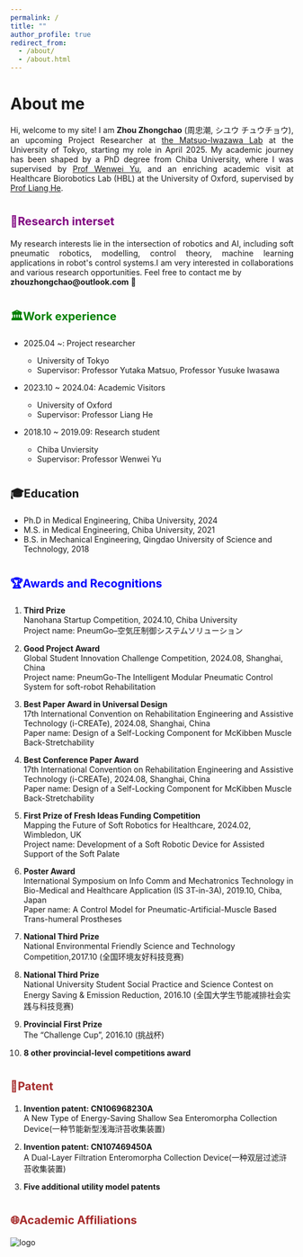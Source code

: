 ```yaml
---
permalink: /
title: ""
author_profile: true
redirect_from: 
  - /about/
  - /about.html
---
```


About me
======
<div style="text-align: justify;">
Hi, welcome to my site! I am <strong>Zhou Zhongchao</strong> (周忠潮, シユウ チュウチョウ), an upcoming Project Researcher at <a href="https://weblab.t.u-tokyo.ac.jp/">the Matsuo-Iwazawa Lab</a> at the University of Tokyo, starting my role in April 2025. My academic journey has been shaped by a PhD degree from Chiba University, where I was supervised by <a href="https://www.tms.chiba-u.jp/~yu/member_prof.html">Prof Wenwei Yu</a>, and an enriching academic visit at Healthcare Biorobotics Lab (HBL) at the University of Oxford, supervised by <a href="https://eng.ox.ac.uk/people/liang-he/">Prof Liang He</a>. </div>  


<span style="font-size:20px; color:purple;">🔬Research interset</span>
======
<div style="text-align: justify;">
My research interests lie in the intersection of robotics and AI, including soft pneumatic robotics, modelling, control theory, machine learning applications in robot's control systems.I am very interested in collaborations and various research opportunities.  Feel free to contact me by </div>  <strong>zhouzhongchao@outlook.com</strong> 📧 



<span style="font-size:20px; color:green;">🏛️Work experience</span>
======
* 2025.04 ~: Project researcher
  * University of Tokyo
  * Supervisor: Professor Yutaka Matsuo, Professor Yusuke Iwasawa

* 2023.10 ~ 2024.04: Academic Visitors
  * University of Oxford
  * Supervisor: Professor Liang He

* 2018.10 ~ 2019.09: Research student
  * Chiba Unviersity
  * Supervisor: Professor Wenwei Yu

<span style="font-size:20px; color:organ;">🎓Education</span>
======
* Ph.D in Medical Engineering, Chiba University, 2024
* M.S. in Medical Engineering, Chiba University, 2021
* B.S. in Mechanical Engineering, Qingdao University of Science and Technology, 2018

<span style="font-size:20px; color:blue;">🏆Awards and Recognitions</span>
======
1. **Third Prize**  
   Nanohana Startup Competition, 2024.10, Chiba University  
   Project name: PneumGo–空気圧制御システムソリューション

3. **Good Project Award**  
   Global Student Innovation Challenge Competition, 2024.08, Shanghai, China  
   Project name: PneumGo-The Intelligent Modular Pneumatic Control System for soft-robot Rehabilitation

5. **Best Paper Award in Universal Design**  
   17th International Convention on Rehabilitation Engineering and Assistive Technology (i-CREATe), 2024.08, Shanghai, China    
   Paper name: Design of a Self-Locking Component for McKibben Muscle Back-Stretchability

7. **Best Conference Paper Award**  
   17th International Convention on Rehabilitation Engineering and Assistive Technology (i-CREATe), 2024.08, Shanghai, China  
   Paper name: Design of a Self-Locking Component for McKibben Muscle Back-Stretchability

9. **First Prize of Fresh Ideas Funding Competition**  
   Mapping the Future of Soft Robotics for Healthcare, 2024.02, Wimbledon, UK  
   Project name: Development of a Soft Robotic Device for Assisted Support of the Soft Palate

11. **Poster Award**  
   International Symposium on Info Comm and Mechatronics Technology in Bio-Medical and Healthcare Application (IS 3T-in-3A), 2019.10, Chiba, Japan  
   Paper name: A Control Model for Pneumatic-Artificial-Muscle Based Trans-humeral Prostheses

13. **National Third Prize**  
   National Environmental Friendly Science and Technology Competition,2017.10 (全国环境友好科技竞赛)
   
14. **National Third Prize**  
   National University Student Social Practice and Science Contest on Energy Saving & Emission Reduction, 2016.10 (全国大学生节能减排社会实践与科技竞赛)

15. **Provincial First Prize**  
   The “Challenge Cup”, 2016.10 (挑战杯)

16. **8 other provincial-level competitions award**  


<span style="font-size:20px; color:brown;">📜Patent</span>
======

1. **Invention patent: CN106968230A**  
   A New Type of Energy-Saving Shallow Sea Enteromorpha Collection Device(一种节能新型浅海浒苔收集装置)

2. **Invention patent: CN107469450A**  
   A Dual-Layer Filtration Enteromorpha Collection Device(一种双层过滤浒苔收集装置)
3. **Five additional utility model patents**  


<span style="font-size:20px; color:brown;">🌐Academic Affiliations</span>
======
![logo](https://zhouzhongchao.github.io/zhouzhongchao/_pages/logo_u.png)

